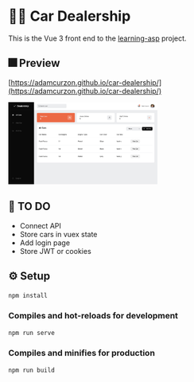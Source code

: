 # 🚗💨  Car Dealership

This is the Vue 3 front end to the [learning-asp](https://github.com/adamcurzon/learning-asp) project.

## 🎆 Preview

[https://adamcurzon.github.io/car-dealership/](https://adamcurzon.github.io/car-dealership/)

<img width="300" src="https://raw.githubusercontent.com/adamcurzon/car-dealership/main/preview.png" />

## 🤔  TO DO
- Connect API
- Store cars in vuex state
- Add login page
- Store JWT or cookies

## ⚙️  Setup
```
npm install
```

### Compiles and hot-reloads for development
```
npm run serve
```

### Compiles and minifies for production
```
npm run build
```
